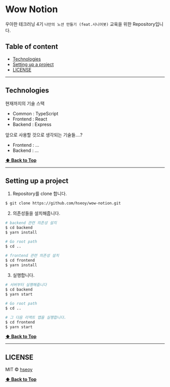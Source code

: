 # Wow Notion

우아한 테크러닝 4기 `나만의 노션 만들기 (feat.시니어봇)` 교육을 위한 Repository입니다.

## Table of content

- [Technologies](#technologies)
- [Setting up a project](#setting-up-a-project)
- [LICENSE](#license)

---

## Technologies

현재까지의 기술 스택

- Common : TypeScript
- Frontend : React
- Backend : Express

앞으로 사용할 것으로 생각되는 기술들....?

- Frontend : ...
- Backend : ...

**[⬆ Back to Top](#Table-of-content)**

---

## Setting up a project

1. Repository를 clone 합니다.

```
$ git clone https://github.com/hseoy/wow-notion.git
```

2. 의존성들을 설치해줍니다.

```bash
# backend 관련 의존성 설치
$ cd backend
$ yarn install

# Go root path
$ cd ..

# frontend 관련 의존성 설치
$ cd frontend
$ yarn install
```

3. 실행합니다.

```bash
# 서버부터 실행해줍니다
$ cd backend
$ yarn start

# Go root path
$ cd ..

# 그 다음 리액트 앱을 실행합니다.
$ cd frontend
$ yarn start
```

**[⬆ Back to Top](#Table-of-content)**

---

## LICENSE

MIT © [hseoy](https://github.com/hseoy)

**[⬆ Back to Top](#Table-of-content)**
